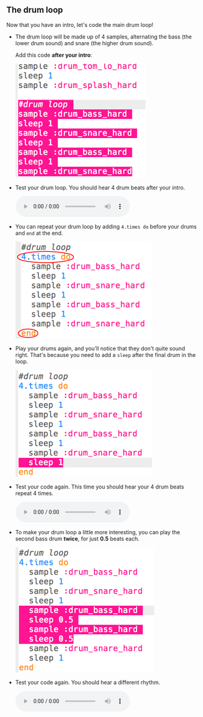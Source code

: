 ## The drum loop
Now that you have an intro, let's code the main drum loop!



+ The drum loop will be made up of 4 samples, alternating the bass (the lower drum sound) and snare (the higher drum sound).

    Add this code __after your intro__:

    ![screenshot](images/drum-main.png)

+ Test your drum loop. You should hear 4 drum beats after your intro.

    <div id="audio-preview" class="pdf-hidden">
    <audio controls preload>
      <source src="resources/drums-loop-1.mp3" type="audio/mpeg">
    Your browser does not support the <code>audio</code> element.
    </audio>
    </div>

+ You can repeat your drum loop by adding `4.times do` before your drums and `end` at the end.

    ![screenshot](images/drum-loop-bug.png)

+ Play your drums again, and you'll notice that they don't quite sound right. That's because you need to add a `sleep` after the final drum in the loop.

    ![screenshot](images/drum-loop-fix.png)

+ Test your code again. This time you should hear your 4 drum beats repeat 4 times.

    <div id="audio-preview" class="pdf-hidden">
    <audio controls preload>
      <source src="resources/drums-loop-2.mp3" type="audio/mpeg">
    Your browser does not support the <code>audio</code> element.
    </audio>
    </div>

+ To make your drum loop a little more interesting, you can play the second bass drum __twice__, for just __0.5__ beats each.

    ![screenshot](images/drum-loop-double.png)

+ Test your code again. You should hear a different rhythm.

    <div id="audio-preview" class="pdf-hidden">
    <audio controls preload>
      <source src="resources/drums-loop-3.mp3" type="audio/mpeg">
    Your browser does not support the <code>audio</code> element.
    </audio>
    </div>
